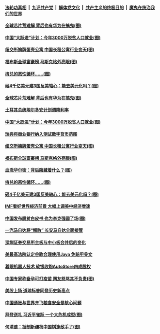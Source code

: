 

####  [法轮功真相](../../../../basic/blob/master/README.md?t=04080631) &nbsp;|&nbsp; [九评共产党](../../../../9ping.md/blob/master/README.md?t=04080631) &nbsp;|&nbsp; [解体党文化](../../../../jtdwh.md/blob/master/README.md?t=04080631)  &nbsp;|&nbsp; [共产主义的终极目的](../../../../gczydzjmd.md/blob/master/README.md?t=04080631) &nbsp;|&nbsp; [魔鬼在统治我们的世界](../../../../mgztzwmdsj.md/blob/master/README.md?t=04080631) 

#### [全球芯片荒难解 背后也有华为在搞鬼(图)](../pages/p5/968047.md?t=04080631) 

#### [中国“大跃进”计划：今年3000万脱贫人口就业(图)](../pages/p5/968033.md?t=04080631) 

#### [纽交所摘牌蛋壳公寓 中国长租公寓行业变天(图)](../pages/p5/968014.md?t=04080631) 

#### [福布斯全球富豪榜 马斯克格外亮眼(图)](../pages/p5/967966.md?t=04080631) 

#### [挤兑的恶性循环……(图)](../pages/p5/967971.md?t=04080631) 

#### [砸4千亿美元建3国反美轴心：能去美元化吗？(图)](../pages/p5/967976.md?t=04080631) 

#### [全球芯片荒难解 背后也有华为在搞鬼(图)](../pages/p5/968047.md?t=04080631) 

#### [土耳其总统埃尔多安计划调降利率](../pages/p5/968040.md?t=04080631) 

#### [中国“大跃进”计划：今年3000万脱贫人口就业(图)](../pages/p5/968033.md?t=04080631) 

#### [瑞典将商业银行纳入测试数字货币范围](../pages/p5/968019.md?t=04080631) 

#### [纽交所摘牌蛋壳公寓 中国长租公寓行业变天(图)](../pages/p5/968014.md?t=04080631) 

#### [福布斯全球富豪榜 马斯克格外亮眼(图)](../pages/p5/967966.md?t=04080631) 

#### [血洗华尔街：背后隐藏着什么？(图)](../pages/p5/967967.md?t=04080631) 

#### [挤兑的恶性循环……(图)](../pages/p5/967971.md?t=04080631) 

#### [砸4千亿美元建3国反美轴心：能去美元化吗？(图)](../pages/p5/967976.md?t=04080631) 

#### [IMF看好世界经济前景 大幅上调美中经济增速](../pages/p5/967952.md?t=04080631) 

#### [中国发布脱贫白皮书 也为李克强圆了场(图)](../pages/p5/967936.md?t=04080631) 

#### [一汽马自达将“解散” 长安马自达全面接管](../pages/p5/967931.md?t=04080631) 

#### [深圳证券交易所主板与中小板合并后的变化](../pages/p5/967930.md?t=04080631) 

#### [美最高法院认定谷歌合理使用Java 免赔甲骨文](../pages/p5/967910.md?t=04080631) 

#### [着眼机器人技术 软银收购AutoStore四成股权](../pages/p5/967908.md?t=04080631) 

#### [中国专家称备孕可打疫苗 网友怒骂其不负责(图)](../pages/p5/967894.md?t=04080631) 

#### [美股上扬 道琼标普同登历史新高点](../pages/p5/967891.md?t=04080631) 

#### [中国通胀与世界齐飞粮食安全是核心问题](../pages/p5/967883.md?t=04080631) 

#### [拜登送礼 习近平雀跃 一个大危机成型(图)](../pages/p5/967851.md?t=04080631) 

#### [何清涟：抵制新疆棉中国棋逢敌手了(图)](../pages/p5/967873.md?t=04080631) 

